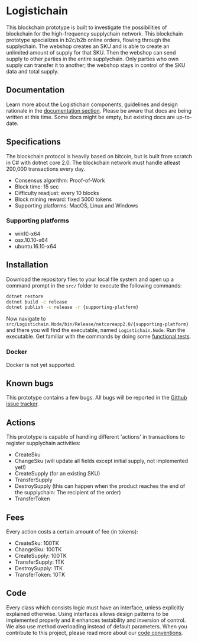 # Logistichain
This blockchain prototype is built to investigate the possibilities of blockchain for the high-frequency supplychain network. This blockchain prototype specializes in b2c/b2b online orders, flowing through the supplychain. The webshop creates an SKU and is able to create an unlimited amount of supply for that SKU. Then the webshop can send supply to other parties in the entire supplychain. Only parties who own supply can transfer it to another; the webshop stays in control of the SKU data and total supply.

## Documentation
Learn more about the Logistichain components, guidelines and design rationale in the [documentation section](docs/Index.md).
Please be aware that docs are being written at this time. Some docs might be empty, but existing docs are up-to-date.

## Specifications
The blockchain protocol is heavily based on bitcoin, but is built from scratch in C# with dotnet core 2.0. The blockchain network must handle atleast 200,000 transactions every day.
- Consensus algorithm: Proof-of-Work
- Block time: 15 sec
- Difficulty readjust: every 10 blocks
- Block mining reward: fixed 5000 tokens
- Supporting platforms: MacOS, Linux and Windows

### Supporting platforms
- win10-x64
- osx.10.10-x64
- ubuntu.16.10-x64

## Installation
Download the repository files to your local file system and open up a command prompt in the `src/` folder to execute the following commands:
```sh
dotnet restore
dotnet build -c release
dotnet publish -c release -r {supporting-platform}
```

Now navigate to `src/Logistichain.Node/bin/Release/netcoreapp2.0/{supporting-platform}` and there you will find the executable, named `Logistichain.Node`. Run the executable.
Get familiar with the commands by doing some [functional tests](docs/functionaltests.pdf).

### Docker
Docker is not yet supported.

## Known bugs
This prototype contains a few bugs. All bugs will be reported in the [Github issue tracker](https://github.com/Logistichain/Prototype/issues).

## Actions
This prototype is capable of handling different 'actions' in transactions to register supplychain activities:
- CreateSku
- ChangeSku (will update all fields except initial supply, not implemented yet!)
- CreateSupply (for an existing SKU)
- TransferSupply
- DestroySupply (this can happen when the product reaches the end of the supplychain: The recipient of the order)
- TransferToken

## Fees
Every action costs a certain amount of fee (in tokens):
- CreateSku: 100TK
- ChangeSku: 100TK
- CreateSupply: 100TK
- TransferSupply: 1TK
- DestroySupply: 1TK
- TransferToken: 10TK

## Code
Every class which consists logic must have an interface, unless explicitly explained otherwise. Using interfaces allows design patterns to be implemented properly and it enhances testability and inversion of control.
We also use method overloading instead of default parameters. When you contribute to this project, please read more about our [code conventions](CodeConventions.md).